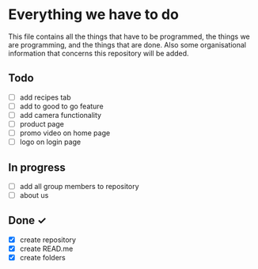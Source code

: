 # Everything we have to do
This file contains all the things that have to be programmed, the things we are programming, and the things that are done.
Also some organisational information that concerns this repository will be added.
## Todo
- [ ] add recipes tab
- [ ] add to good to go feature
- [ ] add camera functionality
- [ ] product page
- [ ] promo video on home page
- [ ] logo on login page
## In progress
- [ ] add all group members to repository
- [ ] about us
## Done ✓
- [x] create repository
- [x] create READ.me
- [x] create folders
